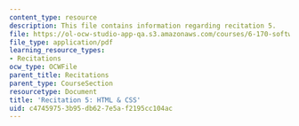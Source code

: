 ```yaml
---
content_type: resource
description: This file contains information regarding recitation 5.
file: https://ol-ocw-studio-app-qa.s3.amazonaws.com/courses/6-170-software-studio-spring-2013/c47459753b95db627e5af2195cc104ac_MIT6_170S13_rec5-HTMLCSS.pdf
file_type: application/pdf
learning_resource_types:
- Recitations
ocw_type: OCWFile
parent_title: Recitations
parent_type: CourseSection
resourcetype: Document
title: 'Recitation 5: HTML & CSS'
uid: c4745975-3b95-db62-7e5a-f2195cc104ac
---
```

